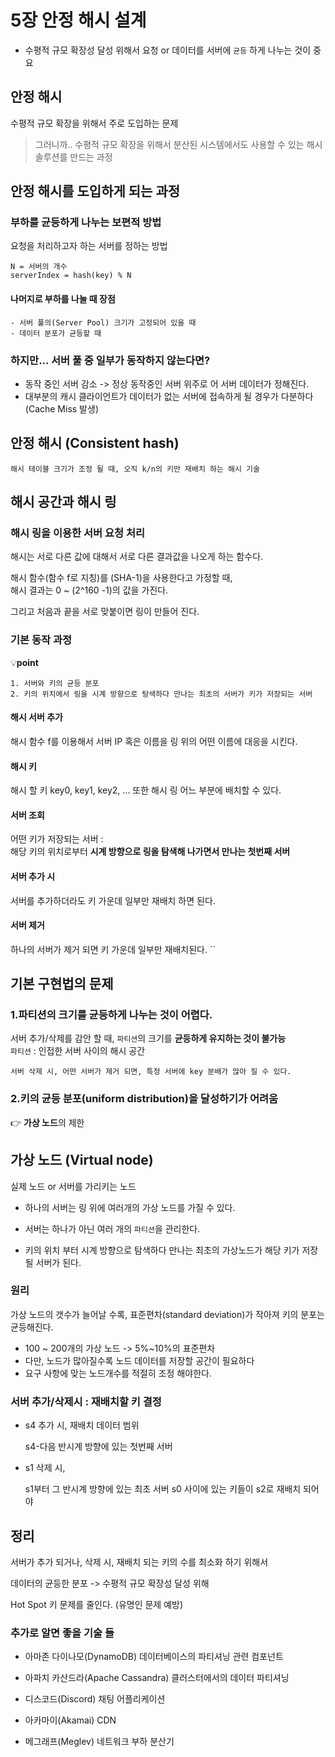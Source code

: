 # 5장 안정 해시 설계

- 수평적 규모 확장성 달성 위해서 요청 or 데이터를 서버에 `균등` 하게 나누는 것이 중요

## 안정 해시
수평적 규모 확장을 위해서 주로 도입하는 문제

> 그러니까.. 수평적 규모 확장을 위해서 분산된 시스템에서도 사용할 수 있는 해시 솔루션를 만드는 과정


## 안정 해시를 도입하게 되는 과정
### 부하를 균등하게 나누는 보편적 방법
요청을 처리하고자 하는 서버를 정하는 방법

```
N = 서버의 개수
serverIndex = hash(key) % N 
```

#### 나머지로 부하를 나눌 때 장점
```
- 서버 풀의(Server Pool) 크기가 고정되어 있을 때 
- 데이터 분포가 균등할 때
```
### 하지만... 서버 풀 중 일부가 동작하지 않는다면?

- 동작 중인 서버 감소 -> 정상 동작중인 서버 위주로 어 서버 데이터가 정해진다.
- 대부분의 캐시 클라이언트가 데이터가 없는 서버에 접속하게 될 경우가 다분하다(Cache Miss 발생)

## 안정 해시 (Consistent hash)

```
해시 테이블 크기가 조정 될 때, 오직 k/n의 키만 재배치 하는 해시 기술
```
## 해시 공간과 해시 링

### 해시 링을 이용한 서버 요청 처리
해시는 서로 다른 값에 대해서 서로 다른 결과값을 나오게 하는 함수다.

해시 함수(함수 f로 지칭)를 (SHA-1)을 사용한다고 가정할 때,   
해시 결과는 0 ~ (2^160 -1)의 값을 가진다.

그리고 처음과 끝을 서로 맞붙이면 링이 만들어 진다.

### 기본 동작 과정

💡**point**
```
1. 서버와 키의 균등 분포
2. 키의 위치에서 링을 시계 방향으로 탕색하다 만나는 최초의 서버가 키가 저장되는 서버
```

#### 해시 서버 추가

해시 함수 f를 이용해서 서버 IP 혹은 이름을 링 위의 어떤 이름에 대응을 시킨다.

#### 해시 키

해시 할 키 key0, key1, key2, ... 또한 해시 링 어느 부분에 배치할 수 있다.

#### 서버 조회

어떤 키가 저장되는 서버 :   
해당 키의 위치로부터 **시계 방향으로 링을 탐색해 나가면서 만나는 첫번째 서버**

#### 서버 추가 시

서버를 추가하더라도 키 가운데 일부만 재배치 하면 된다.

#### 서버 제거

하나의 서버가 제거 되면 키 가운데 일부만 재배치된다. ``

## 기본 구현법의 문제

### 1.파티션의 크기를 균등하게 나누는 것이 어렵다.
서버 추가/삭제를 감안 할 때, `파티션`의 크기를 **균등하게 유지하는 것이 불가능**   
`파티션` : 인접한 서버 사이의 해시 공간

```
서버 삭제 시, 어떤 서버가 제거 되면, 특정 서버에 key 분배가 많아 질 수 있다.
```

### 2.키의 균등 분포(uniform distribution)을 달성하기가 어려움

👉 **가상 노드**의 제한

## 가상 노드 (Virtual node)
실제 노드 or 서버를 가리키는 노드

- 하나의 서버는 링 위에 여러개의 가상 노드를 가질 수 있다.
- 서버는 하나가 아닌 여러 개의 `파티션`을 관리한다.

- 키의 위치 부터 시계 방향으로 탐색하다 만나는 최초의 가상노드가 해당 키가 저장될 서버가 된다.

### 원리 

가상 노드의 갯수가 늘어날 수록, 표준편차(standard deviation)가 작아져 키의 분포는 균등해진다.

- 100 ~ 200개의 가상 노드 -> 5%~10%의 표준편차
- 다만, 노드가 많아질수록 노드 데이터를 저장할 공간이 필요하다 
- 요구 사항에 맞는 노드개수를 적절히 조정 해야한다.

### 서버 추가/삭제시 : 재배치할 키 결정

- s4 추가 시, 재배치 데이터 범위

    s4-다음 반시계 방향에 있는 첫번째 서버

- s1 삭제 시, 

    s1부터 그 반시계 방향에 있는 최초 서버 s0 사이에 있는 키들이 s2로 재배치 되어야

## 정리

서버가 추가 되거나, 삭제 시, 재배치 되는 키의 수를 최소화 하기 위해서

데이터의 균등한 분포 -> 수평적 규모 확장성 달성 위해 

Hot Spot 키 문제를 줄인다. (유명인 문제 예방)

### 추가로 알면 좋을 기술 들
- 아마존 다이나모(DynamoDB) 데이터베이스의 파티셔닝 관련 컴포넌트

- 아파치 카산드라(Apache Cassandra) 클러스터에서의 데이터 파티셔닝

- 디스코드(Discord) 채팅 어플리케이션

- 아카마이(Akamai) CDN

- 메그래프(Meglev) 네트워크 부하 분산기
